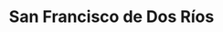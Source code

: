 ---
title: San Francisco de Dos Ríos
url: /san-francisco-de-dos-rios/
latitude: 9.912
longitude: -84.059
---